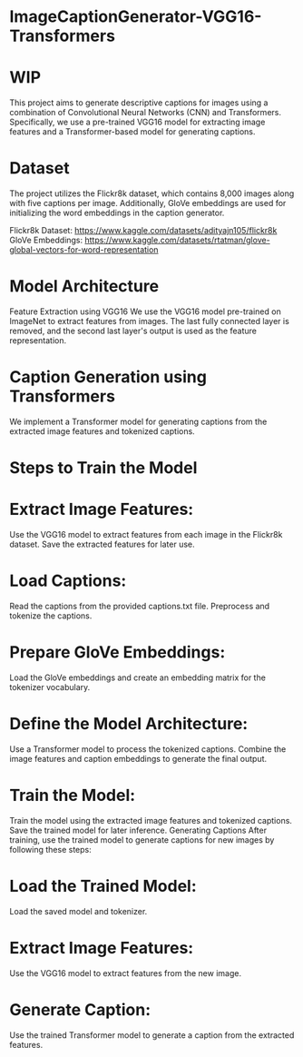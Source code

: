 # ImageCaptionGenerator-VGG16-Transformers
# WIP

This project aims to generate descriptive captions for images using a combination of Convolutional Neural Networks (CNN) and Transformers. Specifically, we use a pre-trained VGG16 model for extracting image features and a Transformer-based model for generating captions.

# Dataset
The project utilizes the Flickr8k dataset, which contains 8,000 images along with five captions per image. Additionally, GloVe embeddings are used for initializing the word embeddings in the caption generator.

Flickr8k Dataset: https://www.kaggle.com/datasets/adityajn105/flickr8k
GloVe Embeddings: https://www.kaggle.com/datasets/rtatman/glove-global-vectors-for-word-representation

# Model Architecture
Feature Extraction using VGG16
We use the VGG16 model pre-trained on ImageNet to extract features from images. The last fully connected layer is removed, and the second last layer's output is used as the feature representation.

# Caption Generation using Transformers
We implement a Transformer model for generating captions from the extracted image features and tokenized captions.

# Steps to Train the Model

# Extract Image Features:
Use the VGG16 model to extract features from each image in the Flickr8k dataset.
Save the extracted features for later use.

# Load Captions:
Read the captions from the provided captions.txt file.
Preprocess and tokenize the captions.

# Prepare GloVe Embeddings:
Load the GloVe embeddings and create an embedding matrix for the tokenizer vocabulary.

# Define the Model Architecture:
Use a Transformer model to process the tokenized captions.
Combine the image features and caption embeddings to generate the final output.


# Train the Model:
Train the model using the extracted image features and tokenized captions.
Save the trained model for later inference.
Generating Captions
After training, use the trained model to generate captions for new images by following these steps:

# Load the Trained Model:
Load the saved model and tokenizer.

# Extract Image Features:
Use the VGG16 model to extract features from the new image.

# Generate Caption:
Use the trained Transformer model to generate a caption from the extracted features.
